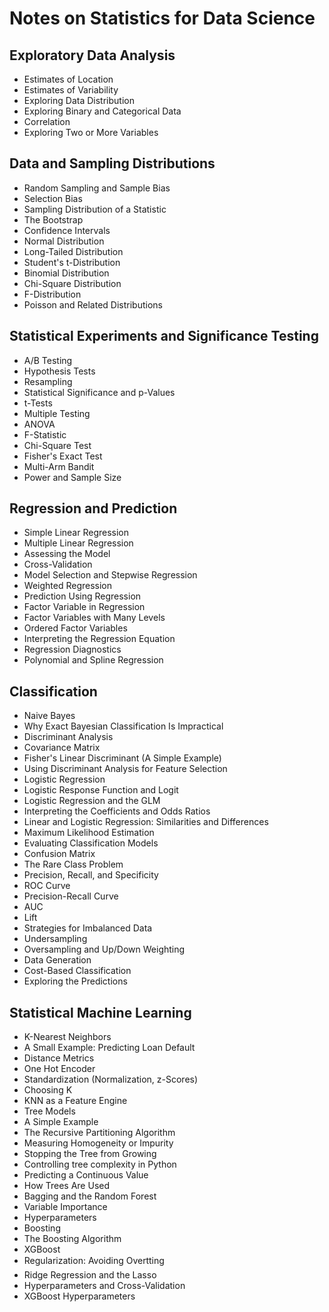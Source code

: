 # Notes on Statistics for Data Science

## Exploratory Data Analysis
-  Estimates of Location
-  Estimates of Variability
-  Exploring Data Distribution
-  Exploring Binary and Categorical Data
-  Correlation
-  Exploring Two or More Variables

## Data and Sampling Distributions
-  Random Sampling and Sample Bias
-  Selection Bias
-  Sampling Distribution of a Statistic
-  The Bootstrap
-  Confidence Intervals
-  Normal Distribution
-  Long-Tailed Distribution
-  Student's t-Distribution
-  Binomial Distribution
-  Chi-Square Distribution
-  F-Distribution
-  Poisson and Related Distributions

## Statistical Experiments and Significance Testing
-  A/B Testing
-  Hypothesis Tests
-  Resampling
-  Statistical Significance and p-Values
-  t-Tests
-  Multiple Testing
-  ANOVA
-  F-Statistic
-  Chi-Square Test
-  Fisher's Exact Test
-  Multi-Arm Bandit
-  Power and Sample Size

## Regression and Prediction
-  Simple Linear Regression
-  Multiple Linear Regression
-  Assessing the Model
-  Cross-Validation
-  Model Selection and Stepwise Regression
-  Weighted Regression
-  Prediction Using Regression
-  Factor Variable in Regression
-  Factor Variables with Many Levels
-  Ordered Factor Variables
-  Interpreting the Regression Equation
-  Regression Diagnostics
-  Polynomial and Spline Regression

## Classification
- Naive Bayes
- Why Exact Bayesian Classification Is Impractical
- Discriminant Analysis
- Covariance Matrix
- Fisher's Linear Discriminant (A Simple Example)
- Using Discriminant Analysis for Feature Selection
- Logistic Regression
- Logistic Response Function and Logit
- Logistic Regression and the GLM
- Interpreting the Coefficients and Odds Ratios
- Linear and Logistic Regression: Similarities and Differences
- Maximum Likelihood Estimation
- Evaluating Classification Models
- Confusion Matrix
- The Rare Class Problem
- Precision, Recall, and Specificity
- ROC Curve
- Precision-Recall Curve
- AUC
- Lift
- Strategies for Imbalanced Data
- Undersampling
- Oversampling and Up/Down Weighting
- Data Generation
- Cost-Based Classification
- Exploring the Predictions

## Statistical Machine Learning
- K-Nearest Neighbors
- A Small Example: Predicting Loan Default
- Distance Metrics
- One Hot Encoder
- Standardization (Normalization, z-Scores)
- Choosing K
- KNN as a Feature Engine
- Tree Models
- A Simple Example
- The Recursive Partitioning Algorithm
- Measuring Homogeneity or Impurity
- Stopping the Tree from Growing
- Controlling tree complexity in Python
- Predicting a Continuous Value
- How Trees Are Used
- Bagging and the Random Forest
- Variable Importance
- Hyperparameters
- Boosting
- The Boosting Algorithm
- XGBoost
- Regularization: Avoiding Overtting
- Ridge Regression and the Lasso
- Hyperparameters and Cross-Validation
- XGBoost Hyperparameters
